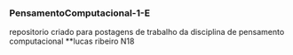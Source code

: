 ### PensamentoComputacional-1-E
repositorio criado para postagens de trabalho da disciplina de pensamento computacional
**lucas ribeiro N18
